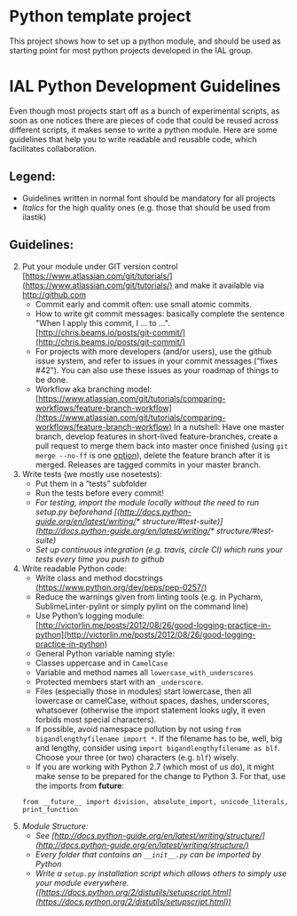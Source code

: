 # Python template project

This project shows how to set up a python module, and should be used as starting point for most python projects developed in the IAL group.

# IAL Python Development Guidelines

Even though most projects start off as a bunch of experimental scripts, as soon as one notices there are pieces of code that could be reused across different scripts, it makes sense to write a python module. Here are some guidelines that help you to write readable and reusable code, which facilitates collaboration.

## Legend: 

* Guidelines written in normal font should be mandatory for all projects
* _Italics_ for the high quality ones (e.g. those that should be used from ilastik)

## Guidelines:

2. Put your module under GIT version control [https://www.atlassian.com/git/tutorials/](https://www.atlassian.com/git/tutorials/) and make it available via http://github.com
    * Commit early and commit often: use small atomic commits.
    * How to write git commit messages: basically complete the sentence "When I apply this commit, I ... to ...". [http://chris.beams.io/posts/git-commit/](http://chris.beams.io/posts/git-commit/)
    * For projects with more developers (and/or users), use the github issue system, and refer to issues in your commit messages (“fixes #42”). You can also use these issues as your roadmap of things to be done.
    * Workflow aka branching model: [https://www.atlassian.com/git/tutorials/comparing-workflows/feature-branch-workflow](https://www.atlassian.com/git/tutorials/comparing-workflows/feature-branch-workflow)
     In a nutshell: Have one master branch, develop features in short-lived feature-branches, create a pull request to merge them back into master once finished (using `git merge --no-ff` is one [option](http://stackoverflow.com/questions/18126297/when-to-use-the-no-ff-merge-option-in-git)), delete the feature branch after it is merged. Releases are tagged commits in your master branch.
3. Write tests (we mostly use nosetests):
    * Put them in a “tests” subfolder
    * Run the tests before every commit!
    * _For testing, import the module locally without the need to run setup.py beforehand [(http://docs.python-guide.org/en/latest/writing/* structure/#test-suite)](http://docs.python-guide.org/en/latest/writing/* structure/#test-suite)_
    * _Set up continuous integration (e.g. travis, circle CI) which runs your tests every time you push to github_
4. Write readable Python code:
    * Write class and method docstrings [(https://www.python.org/dev/peps/pep-0257/)](https://www.python.org/dev/peps/pep-0257/)
    * Reduce the warnings given from linting tools (e.g. in Pycharm, SublimeLinter-pylint or simply pylint on the command line)
    * Use Python’s logging module: [http://victorlin.me/posts/2012/08/26/good-logging-practice-in-python](http://victorlin.me/posts/2012/08/26/good-logging-practice-in-python)
    * General Python variable naming style: 
     * Classes uppercase and in `CamelCase`
     * Variable and method names all `lowercase_with_underscores`
     * Protected members start with an `_underscore`.
     * Files (especially those in modules) start lowercase, then all lowercase or camelCase, without spaces, dashes, underscores, whatsoever (otherwise the import statement looks ugly, it even forbids most special characters).
    * If possible, avoid namespace pollution by not using `from bigandlengthyfilename import *`. If the filename has to be, well, big and lengthy, consider using `import bigandlengthyfilename as blf`. Choose your three (or two) characters (e.g. `blf`) wisely.
    * If you are working with Python 2.7 (which most of us do), it might make sense to be prepared for the change to Python 3. For that, use the imports from **__future__**:
     ```
     from __future__ import division, absolute_import, unicode_literals, print_function
     ``` 
1. _Module Structure:_
    * _See [http://docs.python-guide.org/en/latest/writing/structure/](http://docs.python-guide.org/en/latest/writing/structure/)_
    * _Every folder that contains an `__init__.py` can be imported by Python_
    * _Write a `setup.py` installation script which allows others to simply use your module everywhere. ([https://docs.python.org/2/distutils/setupscript.html](https://docs.python.org/2/distutils/setupscript.html))_
